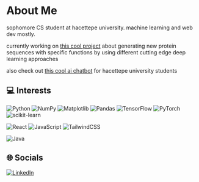 # About Me
sophomore CS student at hacettepe university. machine learning and web dev mostly.

currently working on [this cool project](https://avesis.hacettepe.edu.tr/proje/61d8ed55-f513-4035-8ae2-c0a576d9de7b/uretken-derin-ogrenme-ile-yeni-protein-dizilerinin-molekuler-islev-odakli-otomatik-tasarimi) about generating new protein sequences with specific functions by using different cutting edge deep learning approaches

also check out [this cool ai chatbot](https://hacettepe-ai.vercel.app/) for hacettepe university students

## 💻 Interests
![Python](https://img.shields.io/badge/python-3670A0?style=for-the-badge&logo=python&logoColor=ffdd54) ![NumPy](https://img.shields.io/badge/numpy-%23013243.svg?style=for-the-badge&logo=numpy&logoColor=white) ![Matplotlib](https://img.shields.io/badge/Matplotlib-%23ffffff.svg?style=for-the-badge&logo=Matplotlib&logoColor=black) ![Pandas](https://img.shields.io/badge/pandas-%23150458.svg?style=for-the-badge&logo=pandas&logoColor=white) ![TensorFlow](https://img.shields.io/badge/TensorFlow-%23FF6F00.svg?style=for-the-badge&logo=TensorFlow&logoColor=white) ![PyTorch](https://img.shields.io/badge/PyTorch-%23EE4C2C.svg?style=for-the-badge&logo=PyTorch&logoColor=white) ![scikit-learn](https://img.shields.io/badge/scikit--learn-%23F7931E.svg?style=for-the-badge&logo=scikit-learn&logoColor=white)

![React](https://img.shields.io/badge/react-%2320232a.svg?style=for-the-badge&logo=react&logoColor=%2361DAFB)  ![JavaScript](https://img.shields.io/badge/javascript-%23323330.svg?style=for-the-badge&logo=javascript&logoColor=%23F7DF1E) ![TailwindCSS](https://img.shields.io/badge/tailwindcss-%2338B2AC.svg?style=for-the-badge&logo=tailwind-css&logoColor=white) 

![Java](https://img.shields.io/badge/java-%23ED8B00.svg?style=for-the-badge&logo=openjdk&logoColor=white)

## 🌐 Socials
[![LinkedIn](https://img.shields.io/badge/LinkedIn-%230077B5.svg?logo=linkedin&logoColor=white)](https://www.linkedin.com/in/ufuk-tanr%C4%B1verdi-91a503264/) 
<!-- # 📊 GitHub Stats:
![](https://github-readme-stats.vercel.app/api?username=ufuktanriverdi8&theme=dark&hide_border=false&include_all_commits=false&count_private=false)<br/>
![](https://github-readme-streak-stats.herokuapp.com/?user=ufuktanriverdi8&theme=dark&hide_border=false)<br/>
![](https://github-readme-stats.vercel.app/api/top-langs/?username=ufuktanriverdi8&theme=dark&hide_border=false&include_all_commits=false&count_private=false&layout=compact) -->

<!-- [![](https://visitcount.itsvg.in/api?id=ufuktanriverdi8&icon=0&color=0)](https://visitcount.itsvg.in) -->

